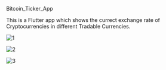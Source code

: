 Bitcoin_Ticker_App

This is a Flutter app which shows the currect exchange rate of Cryptocurrencies in different Tradable Currencies. 


![1](https://user-images.githubusercontent.com/81306961/115223970-020c7000-a12a-11eb-8e00-70a2cc602668.PNG)


![2](https://user-images.githubusercontent.com/81306961/115224013-09337e00-a12a-11eb-90a3-8d8ed2d4bde1.PNG)


![3](https://user-images.githubusercontent.com/81306961/115224024-0b95d800-a12a-11eb-950f-23de00367918.PNG)
